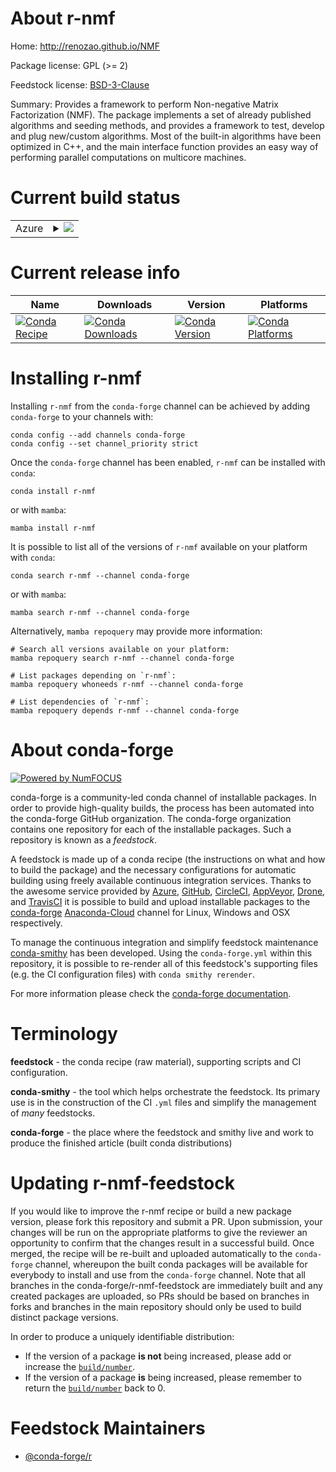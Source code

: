 About r-nmf
===========

Home: http://renozao.github.io/NMF

Package license: GPL (>= 2)

Feedstock license: [BSD-3-Clause](https://github.com/conda-forge/r-nmf-feedstock/blob/main/LICENSE.txt)

Summary: Provides a framework to perform Non-negative Matrix Factorization (NMF). The package implements a set of already published algorithms and seeding methods, and provides a framework to test, develop and plug new/custom algorithms. Most of the built-in algorithms have been optimized in C++, and the main interface function provides an easy way of performing parallel computations on multicore machines.

Current build status
====================


<table>
    
  <tr>
    <td>Azure</td>
    <td>
      <details>
        <summary>
          <a href="https://dev.azure.com/conda-forge/feedstock-builds/_build/latest?definitionId=1396&branchName=main">
            <img src="https://dev.azure.com/conda-forge/feedstock-builds/_apis/build/status/r-nmf-feedstock?branchName=main">
          </a>
        </summary>
        <table>
          <thead><tr><th>Variant</th><th>Status</th></tr></thead>
          <tbody><tr>
              <td>linux_64_r_base4.1</td>
              <td>
                <a href="https://dev.azure.com/conda-forge/feedstock-builds/_build/latest?definitionId=1396&branchName=main">
                  <img src="https://dev.azure.com/conda-forge/feedstock-builds/_apis/build/status/r-nmf-feedstock?branchName=main&jobName=linux&configuration=linux_64_r_base4.1" alt="variant">
                </a>
              </td>
            </tr><tr>
              <td>linux_64_r_base4.2</td>
              <td>
                <a href="https://dev.azure.com/conda-forge/feedstock-builds/_build/latest?definitionId=1396&branchName=main">
                  <img src="https://dev.azure.com/conda-forge/feedstock-builds/_apis/build/status/r-nmf-feedstock?branchName=main&jobName=linux&configuration=linux_64_r_base4.2" alt="variant">
                </a>
              </td>
            </tr><tr>
              <td>osx_64_r_base4.1</td>
              <td>
                <a href="https://dev.azure.com/conda-forge/feedstock-builds/_build/latest?definitionId=1396&branchName=main">
                  <img src="https://dev.azure.com/conda-forge/feedstock-builds/_apis/build/status/r-nmf-feedstock?branchName=main&jobName=osx&configuration=osx_64_r_base4.1" alt="variant">
                </a>
              </td>
            </tr><tr>
              <td>osx_64_r_base4.2</td>
              <td>
                <a href="https://dev.azure.com/conda-forge/feedstock-builds/_build/latest?definitionId=1396&branchName=main">
                  <img src="https://dev.azure.com/conda-forge/feedstock-builds/_apis/build/status/r-nmf-feedstock?branchName=main&jobName=osx&configuration=osx_64_r_base4.2" alt="variant">
                </a>
              </td>
            </tr><tr>
              <td>win_64</td>
              <td>
                <a href="https://dev.azure.com/conda-forge/feedstock-builds/_build/latest?definitionId=1396&branchName=main">
                  <img src="https://dev.azure.com/conda-forge/feedstock-builds/_apis/build/status/r-nmf-feedstock?branchName=main&jobName=win&configuration=win_64_" alt="variant">
                </a>
              </td>
            </tr>
          </tbody>
        </table>
      </details>
    </td>
  </tr>
</table>

Current release info
====================

| Name | Downloads | Version | Platforms |
| --- | --- | --- | --- |
| [![Conda Recipe](https://img.shields.io/badge/recipe-r--nmf-green.svg)](https://anaconda.org/conda-forge/r-nmf) | [![Conda Downloads](https://img.shields.io/conda/dn/conda-forge/r-nmf.svg)](https://anaconda.org/conda-forge/r-nmf) | [![Conda Version](https://img.shields.io/conda/vn/conda-forge/r-nmf.svg)](https://anaconda.org/conda-forge/r-nmf) | [![Conda Platforms](https://img.shields.io/conda/pn/conda-forge/r-nmf.svg)](https://anaconda.org/conda-forge/r-nmf) |

Installing r-nmf
================

Installing `r-nmf` from the `conda-forge` channel can be achieved by adding `conda-forge` to your channels with:

```
conda config --add channels conda-forge
conda config --set channel_priority strict
```

Once the `conda-forge` channel has been enabled, `r-nmf` can be installed with `conda`:

```
conda install r-nmf
```

or with `mamba`:

```
mamba install r-nmf
```

It is possible to list all of the versions of `r-nmf` available on your platform with `conda`:

```
conda search r-nmf --channel conda-forge
```

or with `mamba`:

```
mamba search r-nmf --channel conda-forge
```

Alternatively, `mamba repoquery` may provide more information:

```
# Search all versions available on your platform:
mamba repoquery search r-nmf --channel conda-forge

# List packages depending on `r-nmf`:
mamba repoquery whoneeds r-nmf --channel conda-forge

# List dependencies of `r-nmf`:
mamba repoquery depends r-nmf --channel conda-forge
```


About conda-forge
=================

[![Powered by
NumFOCUS](https://img.shields.io/badge/powered%20by-NumFOCUS-orange.svg?style=flat&colorA=E1523D&colorB=007D8A)](https://numfocus.org)

conda-forge is a community-led conda channel of installable packages.
In order to provide high-quality builds, the process has been automated into the
conda-forge GitHub organization. The conda-forge organization contains one repository
for each of the installable packages. Such a repository is known as a *feedstock*.

A feedstock is made up of a conda recipe (the instructions on what and how to build
the package) and the necessary configurations for automatic building using freely
available continuous integration services. Thanks to the awesome service provided by
[Azure](https://azure.microsoft.com/en-us/services/devops/), [GitHub](https://github.com/),
[CircleCI](https://circleci.com/), [AppVeyor](https://www.appveyor.com/),
[Drone](https://cloud.drone.io/welcome), and [TravisCI](https://travis-ci.com/)
it is possible to build and upload installable packages to the
[conda-forge](https://anaconda.org/conda-forge) [Anaconda-Cloud](https://anaconda.org/)
channel for Linux, Windows and OSX respectively.

To manage the continuous integration and simplify feedstock maintenance
[conda-smithy](https://github.com/conda-forge/conda-smithy) has been developed.
Using the ``conda-forge.yml`` within this repository, it is possible to re-render all of
this feedstock's supporting files (e.g. the CI configuration files) with ``conda smithy rerender``.

For more information please check the [conda-forge documentation](https://conda-forge.org/docs/).

Terminology
===========

**feedstock** - the conda recipe (raw material), supporting scripts and CI configuration.

**conda-smithy** - the tool which helps orchestrate the feedstock.
                   Its primary use is in the construction of the CI ``.yml`` files
                   and simplify the management of *many* feedstocks.

**conda-forge** - the place where the feedstock and smithy live and work to
                  produce the finished article (built conda distributions)


Updating r-nmf-feedstock
========================

If you would like to improve the r-nmf recipe or build a new
package version, please fork this repository and submit a PR. Upon submission,
your changes will be run on the appropriate platforms to give the reviewer an
opportunity to confirm that the changes result in a successful build. Once
merged, the recipe will be re-built and uploaded automatically to the
`conda-forge` channel, whereupon the built conda packages will be available for
everybody to install and use from the `conda-forge` channel.
Note that all branches in the conda-forge/r-nmf-feedstock are
immediately built and any created packages are uploaded, so PRs should be based
on branches in forks and branches in the main repository should only be used to
build distinct package versions.

In order to produce a uniquely identifiable distribution:
 * If the version of a package **is not** being increased, please add or increase
   the [``build/number``](https://docs.conda.io/projects/conda-build/en/latest/resources/define-metadata.html#build-number-and-string).
 * If the version of a package **is** being increased, please remember to return
   the [``build/number``](https://docs.conda.io/projects/conda-build/en/latest/resources/define-metadata.html#build-number-and-string)
   back to 0.

Feedstock Maintainers
=====================

* [@conda-forge/r](https://github.com/conda-forge/r/)

